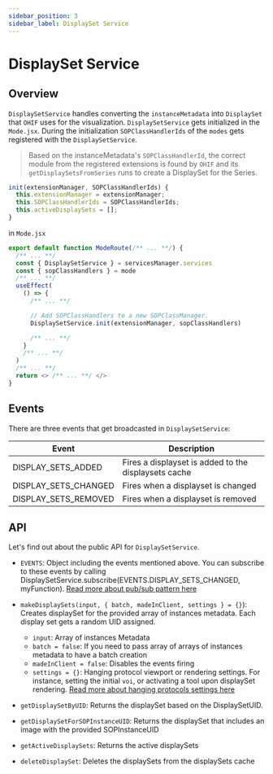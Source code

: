 ```yaml
---
sidebar_position: 3
sidebar_label: DisplaySet Service
---
```

# DisplaySet Service


## Overview
`DisplaySetService` handles converting the `instanceMetadata` into `DisplaySet` that `OHIF` uses for the visualization. `DisplaySetService` gets initialized in the `Mode.jsx`. During the initialization `SOPClassHandlerIds` of the `modes` gets registered with the `DisplaySetService`.

> Based on the instanceMetadata's `SOPClassHandlerId`, the correct module from the registered extensions is found by `OHIF` and its `getDisplaySetsFromSeries` runs to create a DisplaySet for the Series.


```js title="platform/core/src/services/DisplaySetService/DisplaySetService.js"
init(extensionManager, SOPClassHandlerIds) {
  this.extensionManager = extensionManager;
  this.SOPClassHandlerIds = SOPClassHandlerIds;
  this.activeDisplaySets = [];
}
```

in `Mode.jsx`

```js title="platform/viewer/src/routes/Mode/Mode.jsx"
export default function ModeRoute(/** ... **/) {
  /** ... **/
  const { DisplaySetService } = servicesManager.services
  const { sopClassHandlers } = mode
  /** ... **/
  useEffect(
    () => {
      /** ... **/

      // Add SOPClassHandlers to a new SOPClassManager.
      DisplaySetService.init(extensionManager, sopClassHandlers)

      /** ... **/
    }
    /** ... **/
  )
  /** ... **/
  return <> /** ... **/ </>
}
```




## Events
There are three events that get broadcasted in `DisplaySetService`:



| Event                | Description                                          |
| -------------------- | ---------------------------------------------------- |
| DISPLAY_SETS_ADDED   | Fires a displayset is added to the displaysets cache |
| DISPLAY_SETS_CHANGED | Fires when a displayset is changed                   |
| DISPLAY_SETS_REMOVED | Fires when a displayset is removed                   |




## API
Let's find out about the public API for `DisplaySetService`.

- `EVENTS`: Object including the events mentioned above. You can subscribe to these events
  by calling DisplaySetService.subscribe(EVENTS.DISPLAY_SETS_CHANGED, myFunction). [Read more about pub/sub pattern here](../pubsub.md)

- `makeDisplaySets(input, { batch, madeInClient, settings } = {}`): Creates displaySet for the provided
  array of instances metadata. Each display set gets a random UID assigned.

  - `input`: Array of instances Metadata
  - `batch = false`: If you need to pass array of arrays of instances metadata to have a batch creation
  - `madeInClient = false`: Disables the events firing
  - `settings = {}`: Hanging protocol viewport or rendering settings. For instance, setting the initial `voi`, or activating a tool upon
    displaySet rendering. [Read more about hanging protocols settings here](./HangingProtocolService.md#Settings)


- `getDisplaySetByUID`: Returns the displaySet based on the DisplaySetUID.

- `getDisplaySetForSOPInstanceUID`: Returns the displaySet that includes an image with the provided SOPInstanceUID

- `getActiveDisplaySets`: Returns the active displaySets

- `deleteDisplaySet`: Deletes the displaySets from the displaySets cache
